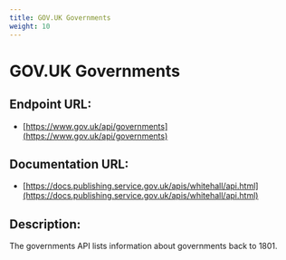 ```yaml
---
title: GOV.UK Governments
weight: 10
---
```


# GOV.UK Governments

## Endpoint URL:
 - [https://www.gov.uk/api/governments](https://www.gov.uk/api/governments)

## Documentation URL:
 - [https://docs.publishing.service.gov.uk/apis/whitehall/api.html](https://docs.publishing.service.gov.uk/apis/whitehall/api.html)

## Description:
The governments API lists information about governments back to 1801.


